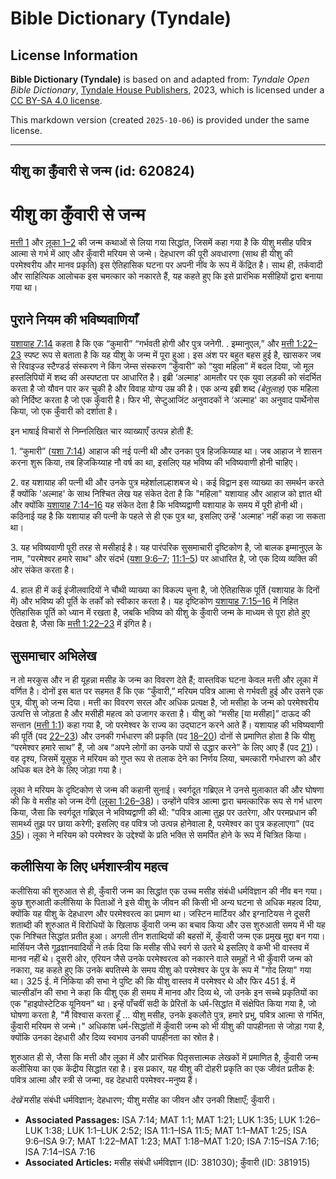 # Bible Dictionary (Tyndale)

## License Information

**Bible Dictionary (Tyndale)** is based on and adapted from: _Tyndale Open Bible Dictionary_, [Tyndale House Publishers](https://tyndaleopenresources.com/), 2023, which is licensed under a [CC BY-SA 4.0 license](https://creativecommons.org/licenses/by-sa/4.0/legalcode.en).

This markdown version (created `2025-10-06`) is provided under the same license.



--------------------------------

## यीशु का कुँवारी से जन्म (id: 620824)

यीशु का कुँवारी से जन्म
=======================

[मत्ती 1](https://ref.ly/Matt1:1-Matt1:25) और [लूका 1–2](https://ref.ly/Luke1:1-Luke2:52) की जन्म कथाओं से लिया गया सिद्धांत, जिसमें कहा गया है कि यीशु मसीह पवित्र आत्मा से गर्भ में आए और कुँवारी मरियम से जन्मे। देहधारण की पूरी अवधारणा (साथ ही यीशु की परमेश्वरीय और मानव प्रकृति) इस ऐतिहासिक घटना पर अपनी नींव के रूप में केंद्रित है। साथ ही, तर्कवादी और साहित्यिक आलोचक इस चमत्कार को नकारते हैं, यह कहते हुए कि इसे प्रारंभिक मसीहियों द्वारा बनाया गया था।

पुराने नियम की भविष्यवाणियाँ
----------------------------

[यशायाह 7:14](https://ref.ly/Isa7:14) कहता है कि एक “कुमारी” “गर्भवती होगी और पुत्र जनेगी. . इम्मानुएल,” और [मत्ती 1:22–23](https://ref.ly/Matt1:22-Matt1:23) स्पष्ट रूप से बताता है कि यह यीशु के जन्म में पूरा हुआ। इस अंश पर बहुत बहस हुई है, खासकर जब से रिवाइज्ड स्टैण्डर्ड संस्करण ने किंग जेम्स संस्करण “कुँवारी” को “युवा महिला” में बदल दिया, जो मूल हस्तलिपियों में शब्द की अस्पष्टता पर आधारित है। इब्री ‘अल्माह' आमतौर पर एक युवा लड़की को संदर्भित करता है जो यौवन पार कर चुकी है और विवाह योग्य उम्र की है। एक अन्य इब्री शब्द *(*बेतुलाह*)* एक महिला को निर्दिष्ट करता है जो एक कुँवारी है। फिर भी, सेप्टुआजिंट अनुवादकों ने ‘अल्माह' का अनुवाद पार्थेनोस किया, जो एक कुँवारी को दर्शाता है।

इन भाषाई विचारों से निम्नलिखित चार व्याख्याएँ उत्पन्न होती हैं:

1\. “कुमारी” ([यशा 7:14](https://ref.ly/Isa7:14)) आहाज की नई पत्नी थी और उनका पुत्र हिजकिय्याह था। जब आहाज ने शासन करना शुरू किया, तब हिजकिय्याह नौ वर्ष का था, इसलिए यह भविष्य की भविष्यवाणी होनी चाहिए।

2\. वह यशायाह की पत्नी थी और उनके पुत्र महेर्शालाल्हाशबज थे। कई विद्वान इस व्याख्या का समर्थन करते हैं क्योंकि 'अल्माह' के साथ निश्चित लेख यह संकेत देता है कि "महिला" यशायाह और आहाज को ज्ञात थी और क्योंकि [यशायाह 7:14–16](https://ref.ly/Isa7:14-Isa7:16) यह संकेत देता है कि भविष्यद्वाणी यशायाह के समय में पूरी होनी थी। कठिनाई यह है कि यशायाह की पत्नी के पहले से ही एक पुत्र था, इसलिए उन्हें 'अल्माह' नहीं कहा जा सकता था।

3\. यह भविष्यवाणी पूरी तरह से मसीहाई है। यह पारंपरिक सुसमाचारी दृष्टिकोण है, जो बालक इम्मानुएल के नाम, "परमेश्वर हमारे साथ" और संदर्भ ([यशा 9:6–7](https://ref.ly/Isa9:6-Isa9:7); [11:1–5](https://ref.ly/Isa11:1-Isa11:5)) पर आधारित है, जो एक दिव्य व्यक्ति की ओर संकेत करता है।

4\. हाल ही में कई इंजीलवादियों ने चौथी व्याख्या का विकल्प चुना है, जो ऐतिहासिक पूर्ति (यशायाह के दिनों में) और भविष्य की पूर्ति के तर्कों को स्वीकार करता है। यह दृष्टिकोण [यशायाह 7:15–16](https://ref.ly/Isa7:15-Isa7:16) में निहित ऐतिहासिक पूर्ति को ध्यान में रखता है, जबकि भविष्य को यीशु के कुँवारी जन्म के माध्यम से पूरा होते हुए देखता है, जैसा कि [मत्ती 1:22–23](https://ref.ly/Matt1:22-Matt1:23) में इंगित है।

सुसमाचार अभिलेख
---------------

न तो मरकुस और न ही यूहन्ना मसीह के जन्म का विवरण देते हैं; वास्तविक घटना केवल मत्ती और लूका में वर्णित है। दोनों इस बात पर सहमत हैं कि एक “कुँवारी,” मरियम पवित्र आत्मा से गर्भवती हुई और उसने एक पुत्र, यीशु को जन्म दिया। मत्ती का विवरण सरल और अधिक प्रत्यक्ष है, जो मसीहा के जन्म को परमेश्वरीय उत्पत्ति से जोड़ता है और मसीही महत्व को उजागर करता है। यीशु को “मसीह \[या मसीहा]” दाऊद की सन्तान ([मत्ती 1:1](https://ref.ly/Matt1:1)) कहा गया है, जो परमेश्वर के राज्य का उद्घाटन करने आते हैं। यशायाह की भविष्यवाणी की पूर्ति (पद [22–23](https://ref.ly/Matt1:22-Matt1:23)) और उनकी गर्भधारण की प्रकृति (पद [18–20](https://ref.ly/Matt1:18-Matt1:20)) दोनों से प्रमाणित होता है कि यीशु “परमेश्वर हमारे साथ” हैं, जो अब “अपने लोगों का उनके पापों से उद्धार करने” के लिए आए हैं (पद [21](https://ref.ly/Matt1:21))। वह दृश्य, जिसमें यूसुफ ने मरियम को गुप्त रूप से तलाक देने का निर्णय लिया, चमत्कारी गर्भधारण को और अधिक बल देने के लिए जोड़ा गया है।

लूका ने मरियम के दृष्टिकोण से जन्म की कहानी सुनाई। स्वर्गदूत गब्रिएल ने उनसे मुलाकात की और घोषणा की कि वे मसीह को जन्म देंगी ([लूका 1:26–38](https://ref.ly/Luke1:26-Luke1:38))। उन्होंने पवित्र आत्मा द्वारा चमत्कारिक रूप से गर्भ धारण किया, जैसा कि स्वर्गदूत गब्रिएल ने भविष्यद्वाणी की थी: "पवित्र आत्मा तुझ पर उतरेगा, और परमप्रधान की सामर्थ्य तुझ पर छाया करेगी; इसलिए वह पवित्र जो उत्पन्न होनेवाला है, परमेश्वर का पुत्र कहलाएगा” (पद [35](https://ref.ly/Luke1:35))। लूका ने मरियम को परमेश्वर के उद्देश्यों के प्रति भक्ति से समर्पित होने के रूप में चित्रित किया।

कलीसिया के लिए धर्मशास्त्रीय महत्व
----------------------------------

कलीसिया की शुरुआत से ही, कुँवारी जन्म का सिद्धांत एक उच्च मसीह संबंधी धर्मविज्ञान की नींव बन गया। कुछ शुरुआती कलीसिया के पिताओं ने इसे यीशु के जीवन की किसी भी अन्य घटना से अधिक महत्व दिया, क्योंकि यह यीशु के देहधारण और परमेश्वरत्व का प्रमाण था। जस्टिन मार्टियर और इग्नाटियस ने दूसरी शताब्दी की शुरुआत में विरोधियों के खिलाफ कुँवारी जन्म का बचाव किया और उस शुरुआती समय में भी यह एक निश्चित सिद्धांत प्रतीत हुआ। अगली तीन शताब्दियों की बहसों में, कुँवारी जन्म एक प्रमुख मुद्दा बन गया। मार्सियन जैसे गूढ़ज्ञानवादियों ने तर्क दिया कि मसीह सीधे स्वर्ग से उतरे थे इसलिए वे कभी भी वास्तव में मानव नहीं थे। दूसरी ओर, एरियन जैसे उनके परमेश्वरत्व को नकारने वाले समूहों ने भी कुँवारी जन्म को नकारा, यह कहते हुए कि उनके बपतिस्मे के समय यीशु को परमेश्वर के पुत्र के रूप में "गोद लिया" गया था। 325 ई. में निकिया की सभा ने पुष्टि की कि यीशु वास्तव में परमेश्वर थे और फिर 451 ई. में चाल्सीडॉन की सभा ने कहा कि यीशु एक ही समय में मानव और दिव्य थे, जो उनके इन सच्चे प्रकृतियों का एक "हाइपोस्टेटिक यूनियन" था। इन्हें पाँचवीं सदी के प्रेरितों के धर्म\-सिद्धांत में संक्षेपित किया गया है, जो घोषणा करता है, "मैं विश्वास करता हूँ … यीशु मसीह, उनके इकलौते पुत्र, हमारे प्रभु, पवित्र आत्मा से गर्भित, कुँवारी मरियम से जन्मे।" अधिकांश धर्म\-सिद्धांतों में कुँवारी जन्म को भी यीशु की पापहीनता से जोड़ा गया है, क्योंकि उनका देहधारी और दिव्य स्वभाव उनकी पापहीनता का स्रोत है।

शुरुआत ही से, जैसा कि मत्ती और लूका में और प्रारंभिक पितृसत्तात्मक लेखकों में प्रमाणित है, कुँवारी जन्म कलीसिया का एक केंद्रीय सिद्धांत रहा है। इस प्रकार, यह यीशु की दोहरी प्रकृति का एक जीवंत प्रतीक है: पवित्र आत्मा और स्त्री से जन्मा, वह देहधारी परमेश्वर\-मनुष्य हैं। 

*देखें* मसीह संबंधी धर्मविज्ञान; देहधारण; यीशु मसीह का जीवन और उनकी शिक्षाएँ; कुँवारी।

* **Associated Passages:** ISA 7:14; MAT 1:1; MAT 1:21; LUK 1:35; LUK 1:26–LUK 1:38; LUK 1:1–LUK 2:52; ISA 11:1–ISA 11:5; MAT 1:1–MAT 1:25; ISA 9:6–ISA 9:7; MAT 1:22–MAT 1:23; MAT 1:18–MAT 1:20; ISA 7:15–ISA 7:16; ISA 7:14–ISA 7:16
* **Associated Articles:** मसीह संबंधी धर्मविज्ञान (ID: 381030); कुँवारी (ID: 381915)

